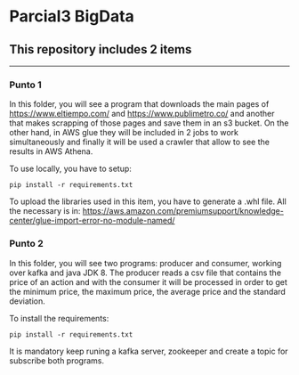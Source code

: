 # Parcial3 BigData
## This repository includes 2 items
---

### Punto 1
In this folder, you will see a program that downloads the main pages of https://www.eltiempo.com/ and https://www.publimetro.co/ and another that makes scrapping of those pages and save them in an s3 bucket. On the other hand, in AWS glue they will be included in 2 jobs to work simultaneously and finally it will be used a crawler that allow to see the results in AWS Athena.

To use locally, you have to setup:

```
pip install -r requirements.txt
```

To upload the libraries used in this item, you have to generate a .whl file. All the necessary is in: https://aws.amazon.com/premiumsupport/knowledge-center/glue-import-error-no-module-named/ 

### Punto 2

In this folder, you will see two programs: producer and consumer, working over kafka and java JDK 8. The producer reads a csv file that contains the price of an action and with the consumer it will be processed in order to get the minimum price, the maximum price, the average price and the standard deviation. 

To install the requirements:

```
pip install -r requirements.txt
```

It is mandatory keep runing a kafka server, zookeeper and create a topic for subscribe both programs. 
